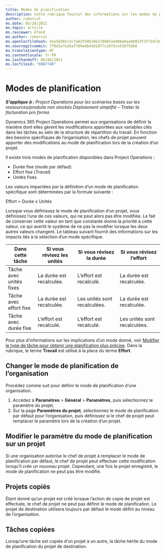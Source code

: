 ```yaml
---
title: Modes de planification
description: Cette rubrique fournit des informations sur les modes de planification.
author: ruhercul
ms.date: 05/28/2021
ms.topic: article
ms.reviewer: kfend
ms.author: ruhercul
ms.openlocfilehash: 41e56d01c3cfa62558b10e178085a4408a0aadb023f3f7347a61d121f542bb08
ms.sourcegitcommit: 7f8d1e7a16af769adb43d1877c28fdce53975db8
ms.translationtype: HT
ms.contentlocale: fr-FR
ms.lasthandoff: 08/06/2021
ms.locfileid: "6987748"
---
```

# <a name="scheduling-modes"></a>Modes de planification

_**S’applique à :** Project Operations pour les scénarios basés sur les ressources/produits non stockés Déploiement simplifié – Traiter la facturation pro forma_


Dynamics 365 Project Operations permet aux organisations de définir la manière dont elles gèrent les modifications apportées aux variables clés dans les tâches au sein de la structure de répartition du travail. En fonction des besoins spécifiques de l’organisation, les chefs de projet peuvent apporter des modifications au mode de planification lors de la création d’un projet.

Il existe trois modes de planification disponibles dans Project Operations :

  - Durée fixe (mode par défaut)
  - Effort fixe (*Travail*)
  - Unités fixes

Les valeurs impactées par la définition d’un mode de planification spécifique sont déterminées par la formule suivante :

  Effort = Durée x Unités

Lorsque vous définissez le mode de planification d’un projet, vous définissez l’une de ces valeurs, qui ne peut alors pas être modifiée. Le fait de conserver cette valeur en tant que constante donne la priorité à cette valeur, ce qui avertit le système de ne pas la modifier lorsque les deux autres valeurs changent. Le tableau suivant fournit des informations sur les impacts liés à la sélection d’un mode spécifique.

| **Dans cette tâche**             | **Si vous révisez les unités**   | **Si vous révisez la durée** | **Si vous révisez l’effort**  |
|----------------------|---------------------------|----------------------------|---------------------------|
| Tâche avec unités fixes     | La durée est recalculée. | L’effort est recalculé.    | La durée est recalculée. |
| Tâche avec effort fixe    | La durée est recalculée. | Les unités sont recalculées.    | La durée est recalculée. |
| Tâche avec durée fixe  | L’effort est recalculé.   | L’effort est recalculé.    | Les unités sont recalculées.   |

Pour plus d’informations sur les implications d’un mode donné, voir [Modifier le type de tâche pour obtenir une planification plus précise](https://support.microsoft.com/en-us/office/change-the-task-type-for-more-accurate-scheduling-b0b969ad-45bc-4e9e-8967-435587548a72). Dans la rubrique, le terme **Travail** est utilisé à la place du terme **Effort**.

## <a name="change-the-organizations-scheduling-mode"></a>Changer le mode de planification de l’organisation

Procédez comme suit pour définir le mode de planification d’une organisation.

1. Accédez à **Paramètres** \> **Général** \> **Paramètres**, puis sélectionnez le paramètre du projet. 
2. Sur la page **Paramètres du projet**, sélectionnez le mode de planification par défaut pour l’organisation, puis définissez si le chef de projet peut remplacer le paramètre lors de la création d’un projet.

## <a name="change-the-scheduling-mode-setting-on-a-project"></a>Modifier le paramètre du mode de planification sur un projet

Si une organisation autorise le chef de projet à remplacer le mode de planification par défaut, le chef de projet peut effectuer cette modification lorsqu’il crée un nouveau projet. Cependant, une fois le projet enregistré, le mode de planification ne peut pas être modifié.

## <a name="copied-projects"></a>Projets copiés

Étant donné qu’un projet est créé lorsque l’action de copie de projet est effectuée, le chef de projet ne peut pas définir le mode de planification. Le projet de destination utilisera toujours par défaut le mode défini au niveau de l’organisation.

## <a name="copied-tasks"></a>Tâches copiées

Lorsqu’une tâche est copiée d’un projet à un autre, la tâche hérite du mode de planification du projet de destination.
